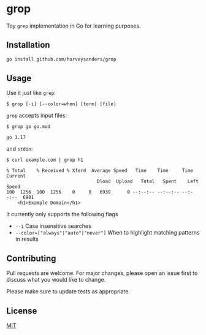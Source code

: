 # grop

Toy `grep` implementation in Go for learning purposes.

## Installation

```bash
go install github.com/harveysanders/grop
```

## Usage

Use it just like `grep`:

```shell
$ grop [-i] [--color=when] [term] [file]
```

`grop` accepts input files:

```shell
$ grop go go.mod

go 1.17
```

and `stdin`:

```shell
$ curl example.com | grop h1

% Total    % Received % Xferd  Average Speed   Time    Time     Time  Current
                                 Dload  Upload   Total   Spent    Left  Speed
100  1256  100  1256    0     0   6939      0 --:--:-- --:--:-- --:--:--  6901
    <h1>Example Domain</h1>
```

It currently only supports the following flags

- `--i` Case insensitive searches
- `--color=["always"|"auto"|"never"]` When to highlight matching patterns in results

## Contributing

Pull requests are welcome. For major changes, please open an issue first to discuss what you would like to change.

Please make sure to update tests as appropriate.

## License

[MIT](https://choosealicense.com/licenses/mit/)
